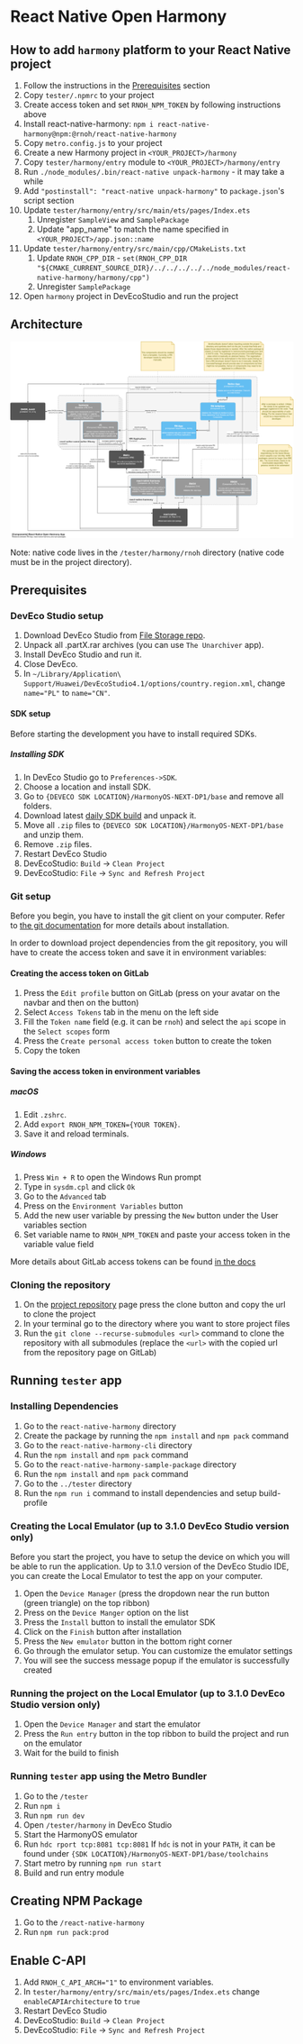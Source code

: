 # React Native Open Harmony

## How to add `harmony` platform to your React Native project

1. Follow the instructions in the [Prerequisites](#prerequisites) section
1. Copy `tester/.npmrc` to your project
1. Create access token and set `RNOH_NPM_TOKEN` by following instructions above
1. Install react-native-harmony: `npm i react-native-harmony@npm:@rnoh/react-native-harmony`
1. Copy `metro.config.js` to your project
1. Create a new Harmony project in `<YOUR_PROJECT>/harmony`
1. Copy `tester/harmony/entry` module to `<YOUR_PROJECT>/harmony/entry`
1. Run `./node_modules/.bin/react-native unpack-harmony` - it may take a while
1. Add `"postinstall": "react-native unpack-harmony"` to `package.json`'s script section
1. Update `tester/harmony/entry/src/main/ets/pages/Index.ets`
   1. Unregister `SampleView` and `SamplePackage`
   1. Update "app_name" to match the name specified in `<YOUR_PROJECT>/app.json::name`
1. Update `tester/harmony/entry/src/main/cpp/CMakeLists.txt`
   1. Update `RNOH_CPP_DIR` - `set(RNOH_CPP_DIR "${CMAKE_CURRENT_SOURCE_DIR}/../../../../../node_modules/react-native-harmony/harmony/cpp")`
   1. Unregister `SamplePackage`
1. Open `harmony` project in DevEcoStudio and run the project

## Architecture

![](./docs/react-native-open-harmony-app--components-diagram.png)

Note: native code lives in the `/tester/harmony/rnoh` directory (native code must be in the project directory).

## Prerequisites

### DevEco Studio setup

1. Download DevEco Studio from [File Storage repo](https://gl.swmansion.com/rnoh/file-storage).
1. Unpack all .partX.rar archives (you can use `The Unarchiver` app).
1. Install DevEco Studio and run it.
1. Close DevEco.
1. In `~/Library/Application\ Support/Huawei/DevEcoStudio4.1/options/country.region.xml`, change `name="PL"` to `name="CN"`.

#### SDK setup

Before starting the development you have to install required SDKs.

##### Installing SDK

1. In DevEco Studio go to `Preferences->SDK`.
1. Choose a location and install SDK.
1. Go to `{DEVECO SDK LOCATION}/HarmonyOS-NEXT-DP1/base` and remove all folders.
1. Download latest [daily SDK build](https://ci.openharmony.cn/workbench/cicd/dailybuild/dailylist) and unpack it.
1. Move all `.zip` files to `{DEVECO SDK LOCATION}/HarmonyOS-NEXT-DP1/base` and unzip them.
1. Remove `.zip` files.
1. Restart DevEco Studio
1. DevEcoStudio: `Build` -> `Clean Project`
1. DevEcoStudio: `File` -> `Sync and Refresh Project`

### Git setup

Before you begin, you have to install the git client on your computer. Refer to [the git documentation](https://git-scm.com/book/en/v2/Getting-Started-Installing-Git) for more details about installation.

In order to download project dependencies from the git repository, you will have to create the access token and save it in environment variables:

#### Creating the access token on GitLab

1. Press the `Edit profile` button on GitLab (press on your avatar on the navbar and then on the button)
1. Select `Access Tokens` tab in the menu on the left side
1. Fill the `Token name` field (e.g. it can be `rnoh`) and select the `api` scope in the `Select scopes` form
1. Press the `Create personal access token` button to create the token
1. Copy the token

#### Saving the access token in environment variables

##### macOS

1. Edit `.zshrc`.
1. Add `export RNOH_NPM_TOKEN={YOUR TOKEN}`.
1. Save it and reload terminals.

##### Windows

1. Press `Win + R` to open the Windows Run prompt
1. Type in `sysdm.cpl` and click `Ok`
1. Go to the `Advanced` tab
1. Press on the `Environment Variables` button
1. Add the new user variable by pressing the `New` button under the User variables section
1. Set variable name to `RNOH_NPM_TOKEN` and paste your access token in the variable value field

More details about GitLab access tokens can be found [in the docs](https://docs.gitlab.com/ee/user/profile/personal_access_tokens.html)

### Cloning the repository

1. On the [project repository](https://gl.swmansion.com/rnoh/react-native-harmony) page press the clone button and copy the url to clone the project
1. In your terminal go to the directory where you want to store project files
1. Run the `git clone --recurse-submodules <url>` command to clone the repository with all submodules (replace the `<url>` with the copied url from the repository page on GitLab)

## Running `tester` app

### Installing Dependencies

1. Go to the `react-native-harmony` directory
1. Create the package by running the `npm install` and `npm pack` command
1. Go to the `react-native-harmony-cli` directory
1. Run the `npm install` and `npm pack` command
1. Go to the `react-native-harmony-sample-package` directory
1. Run the `npm install` and `npm pack` command
1. Go to the `../tester` directory
1. Run the `npm run i` command to install dependencies and setup build-profile

### Creating the Local Emulator (up to 3.1.0 DevEco Studio version only)

Before you start the project, you have to setup the device on which you will be able to run the application. Up to 3.1.0 version of the DevEco Studio IDE, you can create the Local Emulator to test the app on your computer.

1. Open the `Device Manager` (press the dropdown near the run button (green triangle) on the top ribbon)
1. Press on the `Device Manger` option on the list
1. Press the `Install` button to install the emulator SDK
1. Click on the `Finish` button after installation
1. Press the `New emulator` button in the bottom right corner
1. Go through the emulator setup. You can customize the emulator settings
1. You will see the success message popup if the emulator is successfully created

### Running the project on the Local Emulator (up to 3.1.0 DevEco Studio version only)

1. Open the `Device Manager` and start the emulator
1. Press the `Run entry` button in the top ribbon to build the project and run on the emulator
1. Wait for the build to finish

### Running `tester` app using the Metro Bundler

1. Go to the `/tester`
1. Run `npm i`
1. Run `npm run dev`
1. Open `/tester/harmony` in DevEco Studio
1. Start the HarmonyOS emulator
1. Run `hdc rport tcp:8081 tcp:8081`
   If `hdc` is not in your `PATH`, it can be found under `{SDK LOCATION}/HarmonyOS-NEXT-DP1/base/toolchains`
1. Start metro by running `npm run start`
1. Build and run entry module

## Creating NPM Package

1. Go to the `/react-native-harmony`
1. Run `npm run pack:prod`

## Enable C-API

1. Add `RNOH_C_API_ARCH="1"` to environment variables.
1. In `tester/harmony/entry/src/main/ets/pages/Index.ets` change `enableCAPIArchitecture` to `true`
1. Restart DevEco Studio
1. DevEcoStudio: `Build` -> `Clean Project`
1. DevEcoStudio: `File` -> `Sync and Refresh Project`
